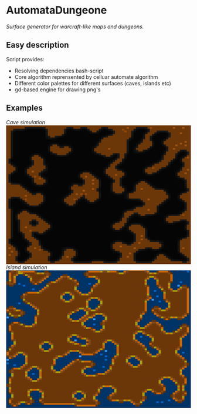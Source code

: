 <h1> AutomataDungeone</h1>

_Surface generator for warcraft-like maps and dungeons._

<h2>Easy description</h2>

Script provides:

* Resolving dependencies bash-script
* Core algorithm reprensented by celluar automate algorithm
* Different color palettes for different surfaces (caves, islands etc)
* gd-based engine for drawing png's

<h2>Examples</h2>

_Cave simulation_
<img src="./demo/demo1"
alt="Cave dungeone"
style="float: left; margin-right: 10px;" />

_Island simulation_
<img src="./demo/demo2"
alt="Continent-like simulation"
style="float: left; margin-right: 10px;" />


